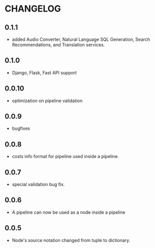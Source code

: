 # CHANGELOG


## 0.1.1
- added Audio Converter, Natural Language SQL Generation, Search Recommendations, and Translation services.

## 0.1.0
- Django, Flask, Fast API support

## 0.0.10
- optimization on pipeline validation

## 0.0.9
- bugfixes 

## 0.0.8
- costs info format for pipeline used inside a pipeline.

## 0.0.7
- special validation bug fix.

## 0.0.6
- A pipeline can now be used as a node inside a pipeline

## 0.0.5
- Node's source notation changed from tuple to dictionary.

